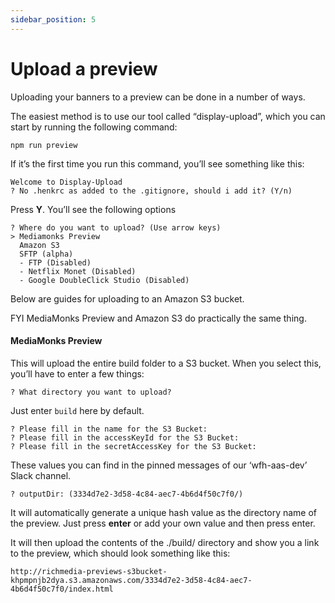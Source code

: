 ```yaml
---
sidebar_position: 5
---
```


# Upload a preview

Uploading your banners to a preview can be done in a number of ways.

The easiest method is to use our tool called “display-upload”, which you can start by running the following command:

```terminal
npm run preview
```


If it’s the first time you run this command, you’ll see something like this:

```
Welcome to Display-Upload
? No .henkrc as added to the .gitignore, should i add it? (Y/n)
```

Press **Y**. You’ll see the following options

```
? Where do you want to upload? (Use arrow keys)
> Mediamonks Preview
  Amazon S3
  SFTP (alpha)
  - FTP (Disabled)
  - Netflix Monet (Disabled)
  - Google DoubleClick Studio (Disabled)
```

Below are guides for uploading to an Amazon S3 bucket.

FYI MediaMonks Preview and Amazon S3 do practically the same thing.

#### MediaMonks Preview

This will upload the entire build folder to a S3 bucket. When you select this, you’ll have to enter a few things:

```
? What directory you want to upload?
```

Just enter
`
build
`
here by default.

```
? Please fill in the name for the S3 Bucket:
? Please fill in the accessKeyId for the S3 Bucket:
? Please fill in the secretAccessKey for the S3 Bucket:
```
These values you can find in the pinned messages of our ‘wfh-aas-dev’ Slack channel.

```
? outputDir: (3334d7e2-3d58-4c84-aec7-4b6d4f50c7f0/)
```

It will automatically generate a unique hash value as the directory name of the preview. Just press **enter** or add your 
own value and then press enter.

It will then upload the contents of the ./build/ directory and show you a link to the preview, which should look something like this:

`http://richmedia-previews-s3bucket-khpmpnjb2dya.s3.amazonaws.com/3334d7e2-3d58-4c84-aec7-4b6d4f50c7f0/index.html
`
